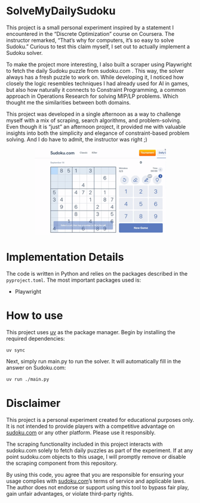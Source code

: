 # SolveMyDailySudoku
This project is a small personal experiment inspired by a statement I encountered in the “Discrete Optimization” course on Coursera. The instructor remarked, “That’s why for computers, it’s so easy to solve Sudoku.” Curious to test this claim myself, I set out to actually implement a Sudoku solver.

To make the project more interesting, I also built a scraper using Playwright to fetch the daily Sudoku puzzle from sudoku.com
. This way, the solver always has a fresh puzzle to work on. While developing it, I noticed how closely the logic resembles techniques I had already used for AI in games, but also how naturally it connects to Constraint Programming, a common approach in Operations Research for solving MIP/LP problems. Which thought me the similarities between both domains.

This project was developed in a single afternoon as a way to challenge myself with a mix of scraping, search algorithms, and problem-solving. Even though it is “just” an afternoon project, it provided me with valuable insights into both the simplicity and elegance of constraint-based problem solving. And I do have to admit, the instructor was right ;)

<p align="center" width="50%">
    <img src="images\SolveMyDailySudoku.gif" alt="Solving the Sudoku with Solver" width="70%">
</p>

# Implementation Details
The code is written in Python and relies on the packages described in the `pyproject.toml`. The most important packages used is:
* Playwright

# How to use
This project uses [uv](https://astral.sh/) as the package manager. Begin by installing the required dependencies:
```bash
uv sync
```

Next, simply run main.py to run the solver. It will automatically fill in the answer on Sudoku.com:
```bash
uv run ./main.py
```

# Disclaimer

This project is a personal experiment created for educational purposes only. It is not intended to provide players with a competitive advantage on [sudoku.com](www.sudoku.com) or any other platform. Please use it responsibly.

The scraping functionality included in this project interacts with sudoku.com solely to fetch daily puzzles as part of the experiment. If at any point sudoku.com objects to this usage, I will promptly remove or disable the scraping component from this repository.

By using this code, you agree that you are responsible for ensuring your usage complies with [sudoku.com](www.sudoku.com)’s terms of service and applicable laws. The author does not endorse or support using this tool to bypass fair play, gain unfair advantages, or violate third-party rights.